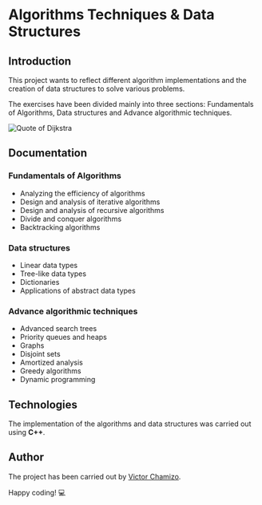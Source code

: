 # Algorithms Techniques & Data Structures

## Introduction

This project wants to reflect different algorithm implementations and the creation of data structures to solve various problems.

The exercises have been divided mainly into three sections: Fundamentals of Algorithms, Data structures and Advance algorithmic techniques.

![Quote of Dijkstra](https://i.pinimg.com/originals/e3/02/aa/e302aa942e8f2099a313b8137c0f4881.jpg)

## Documentation

### Fundamentals of Algorithms
 - Analyzing the efficiency of algorithms
 - Design and analysis of iterative algorithms
 - Design and analysis of recursive algorithms
 - Divide and conquer algorithms
 - Backtracking algorithms

### Data structures
 - Linear data types
 - Tree-like data types
 - Dictionaries
 - Applications of abstract data types

### Advance algorithmic techniques
 - Advanced search trees
 - Priority queues and heaps
 - Graphs
 - Disjoint sets
 - Amortized analysis
 - Greedy algorithms
 - Dynamic programming
 
## Technologies
The implementation of the algorithms and data structures was carried out using **C++**.
 
## Author
The project has been carried out by [Victor Chamizo](https://github.com/vctorChamizo).

Happy coding! 💻
